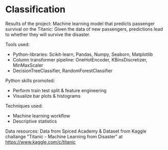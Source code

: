 # Classification

Results of the project: 
Machine learning model that predicts passenger survival on the Titanic: Given the data of new passengers, predictions lead to whether they will survive the disaster.
  
Tools used:
- Python-libraries:  Scikit-learn, Pandas, Numpy, Seaborn, Matplotlib
- Column transformer pipeline: OneHotEncoder, KBinsDiscretizer, MinMaxScaler
- DecisionTreeClassifier, RandomForestClassifier

Python skills promoted: 
- Perform train test split & feature engineering
- Visualize bar plots & histograms

Techniques used: 
- Machine learning workflow
- Descriptive statistics

Data resources: Data from Spiced Academy & Dataset from Kaggle challange "Titanic - Machine Learning from Disaster" at https://www.kaggle.com/c/titanic
